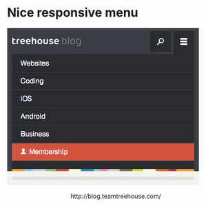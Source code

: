 <!--
title : Nice responsive menu
author : Roman Ožana <ozana@omdesign.cz>
date : 18.6.2013 09:15:44
-->

# Nice responsive menu

[<img class="aligncenter size-full wp-image-6185" alt="Snímek obrazovky 2013-06-18 v 11.06.04" src="snimek-obrazovky-2013-06-18-v-11-06-04.png" width="445" height="364" />][1]

<p style="text-align: center;">
  http://blog.teamtreehouse.com/
</p>

 [1]: snimek-obrazovky-2013-06-18-v-11-06-04.png